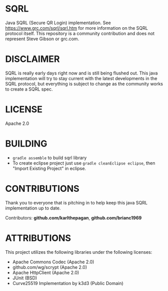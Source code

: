 SQRL
====

Java SQRL (Secure QR Login) implementation. 
See https://www.grc.com/sqrl/sqrl.htm for more information on the SQRL protocol itself. This repository is a community contribution and does not represent Steve Gibson or grc.com.

DISCLAIMER
==========

SQRL is really early days right now and is still being flushed out. This java implementation will try to stay current with the latest developments in the SQRL protocol, but everything is subject to change as the community works to create a SQRL spec.

LICENSE
=======

Apache 2.0

BUILDING
========

+ `gradle assemble` to build sqrl library
+ To create eclipse project just use `gradle cleanEclipse eclipse`, then "Import Existing Project" in eclipse.

CONTRIBUTIONS
==============

Thank you to everyone that is pitching in to help keep this java SQRL implementation up to date.

Contributors: **github.com/karlthepagan**, **github.com/brianc1969**

ATTRIBUTIONS
=============
This project utilizes the following libraries under the following licenses:
+ Apache Commons Codec (Apache 2.0)
+ github.com/wg/scrypt (Apache 2.0)
+ Apache HttpClient (Apache 2.0)
+ JUnit (BSD)
+ Curve25519 Implementation by k3d3 (Public Domain)
